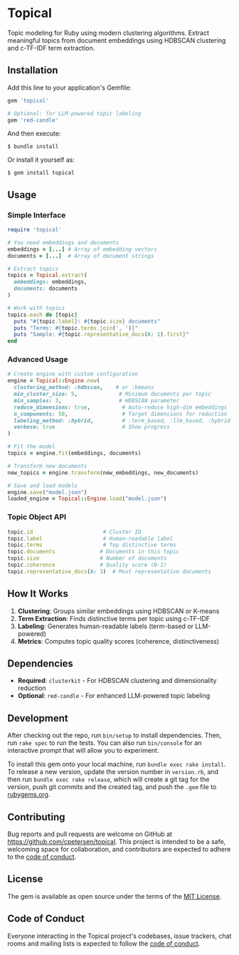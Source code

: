 # Topical

Topic modeling for Ruby using modern clustering algorithms. Extract meaningful topics from document embeddings using HDBSCAN clustering and c-TF-IDF term extraction.

## Installation

Add this line to your application's Gemfile:

```ruby
gem 'topical'

# Optional: for LLM-powered topic labeling
gem 'red-candle'  
```

And then execute:

    $ bundle install

Or install it yourself as:

    $ gem install topical

## Usage

### Simple Interface

```ruby
require 'topical'

# You need embeddings and documents
embeddings = [...] # Array of embedding vectors
documents = [...]  # Array of document strings

# Extract topics
topics = Topical.extract(
  embeddings: embeddings,
  documents: documents
)

# Work with topics
topics.each do |topic|
  puts "#{topic.label}: #{topic.size} documents"
  puts "Terms: #{topic.terms.join(', ')}"
  puts "Sample: #{topic.representative_docs(k: 1).first}"
end
```

### Advanced Usage

```ruby
# Create engine with custom configuration
engine = Topical::Engine.new(
  clustering_method: :hdbscan,    # or :kmeans
  min_cluster_size: 5,             # Minimum documents per topic
  min_samples: 3,                  # HDBSCAN parameter
  reduce_dimensions: true,          # Auto-reduce high-dim embeddings
  n_components: 50,                 # Target dimensions for reduction
  labeling_method: :hybrid,         # :term_based, :llm_based, :hybrid
  verbose: true                     # Show progress
)

# Fit the model
topics = engine.fit(embeddings, documents)

# Transform new documents
new_topics = engine.transform(new_embeddings, new_documents)

# Save and load models
engine.save("model.json")
loaded_engine = Topical::Engine.load("model.json")
```

### Topic Object API

```ruby
topic.id                      # Cluster ID
topic.label                   # Human-readable label
topic.terms                   # Top distinctive terms
topic.documents              # Documents in this topic
topic.size                   # Number of documents
topic.coherence              # Quality score (0-1)
topic.representative_docs(k: 3)  # Most representative documents
```

## How It Works

1. **Clustering**: Groups similar embeddings using HDBSCAN or K-means
2. **Term Extraction**: Finds distinctive terms per topic using c-TF-IDF
3. **Labeling**: Generates human-readable labels (term-based or LLM-powered)
4. **Metrics**: Computes topic quality scores (coherence, distinctiveness)

## Dependencies

- **Required**: `clusterkit` - For HDBSCAN clustering and dimensionality reduction
- **Optional**: `red-candle` - For enhanced LLM-powered topic labeling

## Development

After checking out the repo, run `bin/setup` to install dependencies. Then, run `rake spec` to run the tests. You can also run `bin/console` for an interactive prompt that will allow you to experiment.

To install this gem onto your local machine, run `bundle exec rake install`. To release a new version, update the version number in `version.rb`, and then run `bundle exec rake release`, which will create a git tag for the version, push git commits and the created tag, and push the `.gem` file to [rubygems.org](https://rubygems.org).

## Contributing

Bug reports and pull requests are welcome on GitHub at https://github.com/cpetersen/topical. This project is intended to be a safe, welcoming space for collaboration, and contributors are expected to adhere to the [code of conduct](https://github.com/cpetersen/topical/blob/main/CODE_OF_CONDUCT.md).

## License

The gem is available as open source under the terms of the [MIT License](https://opensource.org/licenses/MIT).

## Code of Conduct

Everyone interacting in the Topical project's codebases, issue trackers, chat rooms and mailing lists is expected to follow the [code of conduct](https://github.com/cpetersen/topical/blob/main/CODE_OF_CONDUCT.md).